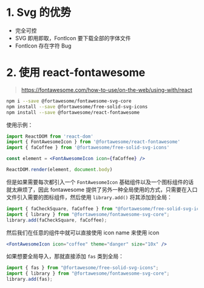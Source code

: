 # 1. Svg 的优势

- 完全可控
- SVG 即用即取，FontIcon 要下载全部的字体文件
- FontIcon 存在字符 Bug

# 2. 使用 react-fontawesome

> https://fontawesome.com/how-to-use/on-the-web/using-with/react

```sh
npm i --save @fortawesome/fontawesome-svg-core
npm install --save @fortawesome/free-solid-svg-icons
npm install --save @fortawesome/react-fontawesome
```

使用示例：

```jsx
import ReactDOM from 'react-dom'
import { FontAwesomeIcon } from '@fortawesome/react-fontawesome'
import { faCoffee } from '@fortawesome/free-solid-svg-icons'

const element = <FontAwesomeIcon icon={faCoffee} />

ReactDOM.render(element, document.body)
```

但是如果需要每次都引入一个 `FontAwesomeIcon` 基础组件以及一个图标组件的话就太麻烦了，因此 fontawesome 提供了另外一种全局使用的方式，只需要在入口文件引入需要的图标组件，然后使用 `library.add()` 将其添加到全局：

```jsx
import { faCheckSquare, faCoffee } from "@fortawesome/free-solid-svg-icons";
import { library } from "@fortawesome/fontawesome-svg-core";
library.add(faCheckSquare, faCoffee);
```

然后我们在任意的组件中就可以直接使用 icon name 来使用 icon

```jsx
<FontAwesomeIcon icon="coffee" theme="danger" size="10x" />
```

如果想要全局导入，那就直接添加 `fas` 类到全局：

```jsx
import { fas } from "@fortawesome/free-solid-svg-icons";
import { library } from "@fortawesome/fontawesome-svg-core";
library.add(fas);
```